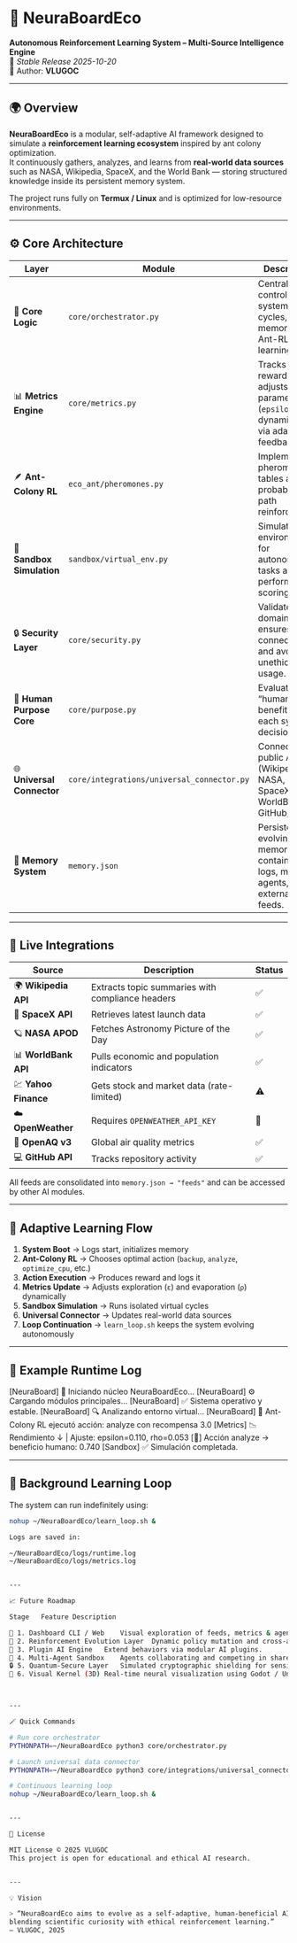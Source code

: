 # 🧠 NeuraBoardEco  
**Autonomous Reinforcement Learning System – Multi-Source Intelligence Engine**  
📅 *Stable Release 2025-10-20*  
👤 Author: **VLUGOC**

---

## 🌍 Overview
**NeuraBoardEco** is a modular, self-adaptive AI framework designed to simulate a **reinforcement learning ecosystem** inspired by ant colony optimization.  
It continuously gathers, analyzes, and learns from **real-world data sources** such as NASA, Wikipedia, SpaceX, and the World Bank — storing structured knowledge inside its persistent memory system.

The project runs fully on **Termux / Linux** and is optimized for low-resource environments.

---

## ⚙️ Core Architecture

| Layer | Module | Description |
|--------|---------|-------------|
| 🧠 **Core Logic** | `core/orchestrator.py` | Central brain controlling system cycles, memory, and Ant-RL learning. |
| 📊 **Metrics Engine** | `core/metrics.py` | Tracks rewards, adjusts parameters (`epsilon`, `rho`) dynamically via adaptive feedback. |
| 🪶 **Ant-Colony RL** | `eco_ant/pheromones.py` | Implements pheromone tables and probabilistic path reinforcement. |
| 🧩 **Sandbox Simulation** | `sandbox/virtual_env.py` | Simulated environment for autonomous tasks and performance scoring. |
| 🔒 **Security Layer** | `core/security.py` | Validates domains, ensures safe connections, and avoids unethical data usage. |
| 💠 **Human Purpose Core** | `core/purpose.py` | Evaluates the “human benefit” of each system decision. |
| 🌐 **Universal Connector** | `core/integrations/universal_connector.py` | Connects to public APIs (Wikipedia, NASA, SpaceX, WorldBank, GitHub, etc.) |
| 📜 **Memory System** | `memory.json` | Persistent, evolving memory containing logs, metrics, agents, and external feeds. |

---

## 🧬 Live Integrations

| Source | Description | Status |
|--------|--------------|--------|
| 🌍 **Wikipedia API** | Extracts topic summaries with compliance headers | ✅ |
| 🚀 **SpaceX API** | Retrieves latest launch data | ✅ |
| 🪐 **NASA APOD** | Fetches Astronomy Picture of the Day | ✅ |
| 📊 **WorldBank API** | Pulls economic and population indicators | ✅ |
| 💹 **Yahoo Finance** | Gets stock and market data (rate-limited) | ⚠️ |
| ☁️ **OpenWeather** | Requires `OPENWEATHER_API_KEY` | 🔧 |
| 🧭 **OpenAQ v3** | Global air quality metrics | ✅ |
| 💻 **GitHub API** | Tracks repository activity | ✅ |

All feeds are consolidated into `memory.json → "feeds"` and can be accessed by other AI modules.

---

## 🧩 Adaptive Learning Flow

1. **System Boot** → Logs start, initializes memory  
2. **Ant-Colony RL** → Chooses optimal action (`backup`, `analyze`, `optimize_cpu`, etc.)  
3. **Action Execution** → Produces reward and logs it  
4. **Metrics Update** → Adjusts exploration (`ε`) and evaporation (`ρ`) dynamically  
5. **Sandbox Simulation** → Runs isolated virtual cycles  
6. **Universal Connector** → Updates real-world data sources  
7. **Loop Continuation** → `learn_loop.sh` keeps the system evolving autonomously

---

## 🧠 Example Runtime Log

[NeuraBoard] 🧠 Iniciando núcleo NeuraBoardEco... [NeuraBoard] ⚙️ Cargando módulos principales... [NeuraBoard] ✅ Sistema operativo y estable. [NeuraBoard] 🔍 Analizando entorno virtual... [NeuraBoard] 🐜 Ant-Colony RL ejecutó acción: analyze con recompensa 3.0 [Metrics] 📉 Rendimiento ↓ | Ajuste: epsilon=0.110, rho=0.053 [💠] Acción analyze → beneficio humano: 0.740 [Sandbox] ✅ Simulación completada.

---

## 🔁 Background Learning Loop

The system can run indefinitely using:

```bash
nohup ~/NeuraBoardEco/learn_loop.sh &

Logs are saved in:

~/NeuraBoardEco/logs/runtime.log
~/NeuraBoardEco/logs/metrics.log


---

📈 Future Roadmap

Stage	Feature	Description

🧩 1. Dashboard CLI / Web	Visual exploration of feeds, metrics & agents in real time.	
🧬 2. Reinforcement Evolution Layer	Dynamic policy mutation and cross-agent learning.	
🧰 3. Plugin AI Engine	Extend behaviors via modular AI plugins.	
🧱 4. Multi-Agent Sandbox	Agents collaborating and competing in shared environments.	
🔒 5. Quantum-Secure Layer	Simulated cryptographic shielding for sensitive models.	
💠 6. Visual Kernel (3D)	Real-time neural visualization using Godot / Unity.	



---

🪄 Quick Commands

# Run core orchestrator
PYTHONPATH=~/NeuraBoardEco python3 core/orchestrator.py

# Launch universal data connector
PYTHONPATH=~/NeuraBoardEco python3 core/integrations/universal_connector.py

# Continuous learning loop
nohup ~/NeuraBoardEco/learn_loop.sh &


---

🧾 License

MIT License © 2025 VLUGOC
This project is open for educational and ethical AI research.


---

💡 Vision

> “NeuraBoardEco aims to evolve as a self-adaptive, human-beneficial AI ecosystem,
blending scientific curiosity with ethical reinforcement learning.”
— VLUGOC, 2025
